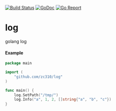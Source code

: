 [![Build Status](https://travis-ci.org/zc310/log.svg)](https://travis-ci.org/zc310/log)
[![GoDoc](https://godoc.org/github.com/zc310/log?status.svg)](http://godoc.org/github.com/zc310/log)
[![Go Report](https://goreportcard.com/badge/github.com/zc310/log)](https://goreportcard.com/report/github.com/zc310/log)

# log
golang log


#### Example



```go
package main

import (
	"github.com/zc310/log"
)

func main() {
	log.SetPath("/tmp/")
	log.Info("a", 1, 2, []string{"a", "b", "c"})
}
```